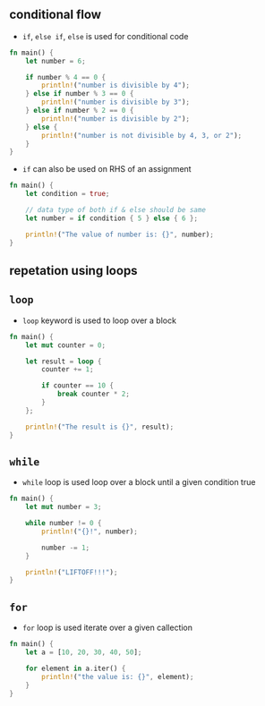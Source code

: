 ## conditional flow
- `if`, `else if`, `else` is used for conditional code
```rust
fn main() {
    let number = 6;

    if number % 4 == 0 {
        println!("number is divisible by 4");
    } else if number % 3 == 0 {
        println!("number is divisible by 3");
    } else if number % 2 == 0 {
        println!("number is divisible by 2");
    } else {
        println!("number is not divisible by 4, 3, or 2");
    }
}
```
- `if` can also be used on RHS of an assignment
```rust
fn main() {
    let condition = true;

    // data type of both if & else should be same
    let number = if condition { 5 } else { 6 };

    println!("The value of number is: {}", number);
}
```

## repetation using loops
## `loop`
- `loop` keyword is used to loop over a block
```rust
fn main() {
    let mut counter = 0;

    let result = loop {
        counter += 1;

        if counter == 10 {
            break counter * 2;
        }
    };

    println!("The result is {}", result);
}
```
## `while`
- `while` loop is used loop over a block until a given condition true
```rust
fn main() {
    let mut number = 3;

    while number != 0 {
        println!("{}!", number);

        number -= 1;
    }

    println!("LIFTOFF!!!");
}
```
## `for`
- `for` loop is used iterate over a given callection
```rust
fn main() {
    let a = [10, 20, 30, 40, 50];

    for element in a.iter() {
        println!("the value is: {}", element);
    }
}
```